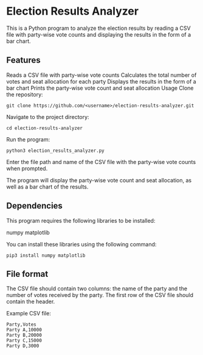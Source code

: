 # Election Results Analyzer
This is a Python program to analyze the election results by reading a CSV file with party-wise vote counts and displaying the results in the form of a bar chart.

## Features
Reads a CSV file with party-wise vote counts
Calculates the total number of votes and seat allocation for each party
Displays the results in the form of a bar chart
Prints the party-wise vote count and seat allocation
Usage
Clone the repository:
```
git clone https://github.com/<username>/election-results-analyzer.git
```
Navigate to the project directory:
```
cd election-results-analyzer
```
Run the program:
```
python3 election_results_analyzer.py
```
Enter the file path and name of the CSV file with the party-wise vote counts when prompted.

The program will display the party-wise vote count and seat allocation, as well as a bar chart of the results.

## Dependencies
This program requires the following libraries to be installed:

numpy
matplotlib

You can install these libraries using the following command:

```
pip3 install numpy matplotlib
```
## File format
The CSV file should contain two columns: the name of the party and the number of votes received by the party. The first row of the CSV file should contain the header.

Example CSV file:

```
Party,Votes
Party A,10000
Party B,20000
Party C,15000
Party D,3000
```
